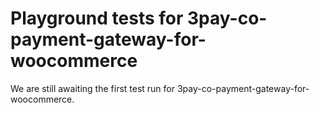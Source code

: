 # Playground tests for 3pay-co-payment-gateway-for-woocommerce
We are still awaiting the first test run for 3pay-co-payment-gateway-for-woocommerce.
